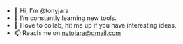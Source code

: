 - 👋 Hi, I’m @tonyjara
- 🌱 I’m constantly learning new tools.
- 💞️ I love to collab, hit me up if you have interesting ideas.
- 📫 Reach me on nytojara@gmail.com

<!---
tonyjara/tonyjara is a ✨ special ✨ repository because its `README.md` (this file) appears on your GitHub profile.
You can click the Preview link to take a look at your changes.
--->
